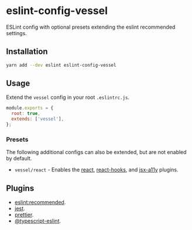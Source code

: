 # eslint-config-vessel

ESLint config with optional presets extending the eslint recommended settings.

## Installation

```bash
yarn add --dev eslint eslint-config-vessel
```

## Usage

Extend the `vessel` config in your root `.eslintrc.js`.

```js
module.exports = {
  root: true,
  extends: ['vessel'],
};
```

### Presets

The following additional configs can also be extended, but are not enabled by default.

- `vessel/react` - Enables the [react](https://www.npmjs.com/package/eslint-plugin-react),
  [react-hooks](https://www.npmjs.com/package/eslint-plugin-react-hooks), and
  [jsx-a11y](https://www.npmjs.com/package/eslint-plugin-jsx-a11y) plugins.

## Plugins

- [eslint:recommended](https://eslint.org/docs/rules).
- [jest](https://www.npmjs.com/package/eslint-plugin-jest).
- [prettier](https://github.com/prettier/eslint-plugin-prettier#readme).
- [@typescript-eslint](https://github.com/typescript-eslint/typescript-eslint).
